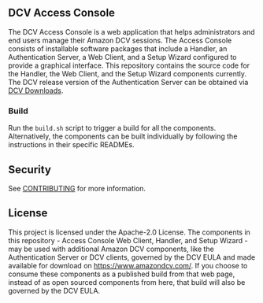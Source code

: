## DCV Access Console
The DCV Access Console is a web application that helps administrators and end users manage their Amazon DCV sessions.
The Access Console consists of installable software packages that include a Handler, an Authentication Server, a Web Client, and a Setup Wizard configured to provide a graphical interface.
This repository contains the source code for the Handler, the Web Client, and the Setup Wizard components currently.
The DCV release version of the Authentication Server can be obtained via [DCV Downloads](https://www.amazondcv.com/#:~:text=Amazon%20DCV%202024.0%20Access%20Console).

### Build
Run the `build.sh` script to trigger a build for all the components. Alternatively, the components can be built individually by following the instructions in their specific READMEs.

## Security
See [CONTRIBUTING](CONTRIBUTING.md#security-issue-notifications) for more information.

## License
This project is licensed under the Apache-2.0 License. The components in this repository - Access Console Web Client, Handler, and Setup Wizard - may be used with additional Amazon DCV components, like the Authentication Server or DCV clients, governed by the DCV EULA and made available for download on https://www.amazondcv.com/.
If you choose to consume these components as a published build from that web page, instead of as open sourced components from here, that build will also be governed by the DCV EULA.